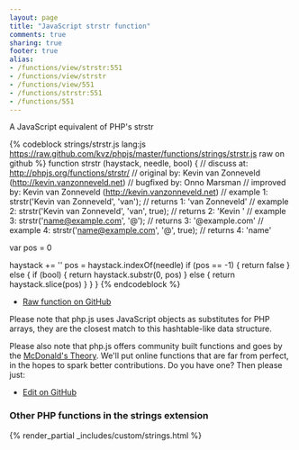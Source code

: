 ```yaml
---
layout: page
title: "JavaScript strstr function"
comments: true
sharing: true
footer: true
alias:
- /functions/view/strstr:551
- /functions/view/strstr
- /functions/view/551
- /functions/strstr:551
- /functions/551
---
```

<!-- Generated by Rakefile:build -->
A JavaScript equivalent of PHP's strstr

{% codeblock strings/strstr.js lang:js https://raw.github.com/kvz/phpjs/master/functions/strings/strstr.js raw on github %}
function strstr (haystack, needle, bool) {
  //  discuss at: http://phpjs.org/functions/strstr/
  // original by: Kevin van Zonneveld (http://kevin.vanzonneveld.net)
  // bugfixed by: Onno Marsman
  // improved by: Kevin van Zonneveld (http://kevin.vanzonneveld.net)
  //   example 1: strstr('Kevin van Zonneveld', 'van');
  //   returns 1: 'van Zonneveld'
  //   example 2: strstr('Kevin van Zonneveld', 'van', true);
  //   returns 2: 'Kevin '
  //   example 3: strstr('name@example.com', '@');
  //   returns 3: '@example.com'
  //   example 4: strstr('name@example.com', '@', true);
  //   returns 4: 'name'

  var pos = 0

  haystack += ''
  pos = haystack.indexOf(needle)
  if (pos == -1) {
    return false
  } else {
    if (bool) {
      return haystack.substr(0, pos)
    } else {
      return haystack.slice(pos)
    }
  }
}
{% endcodeblock %}

 - [Raw function on GitHub](https://github.com/kvz/phpjs/blob/master/functions/strings/strstr.js)

Please note that php.js uses JavaScript objects as substitutes for PHP arrays, they are 
the closest match to this hashtable-like data structure. 

Please also note that php.js offers community built functions and goes by the 
[McDonald's Theory](https://medium.com/what-i-learned-building/9216e1c9da7d). We'll put online 
functions that are far from perfect, in the hopes to spark better contributions. 
Do you have one? Then please just: 

 - [Edit on GitHub](https://github.com/kvz/phpjs/edit/master/functions/strings/strstr.js)


### Other PHP functions in the strings extension
{% render_partial _includes/custom/strings.html %}
